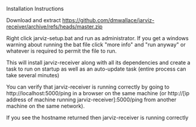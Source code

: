 Installation Instructions

Download and extract https://github.com/dmwallace/jarviz-receiver/archive/refs/heads/master.zip

Right click jarviz-setup.bat and run as administrator.  If you get a windows warning about running the bat file click
"more info" and "run anyway" or whatever is required to permit the file to run.

This will install jarviz-receiver along with all its dependencies and create a task to run on startup as well as an
auto-update task (entire process can take several minutes)

You can verify that jarviz-receiver is running correctly by going to http://localhost:5000/ping in a browser on the
same machine (or http://[ip address of machine running jarviz-receiver]:5000/ping from another machine on the same
network).

If you see the hostname returned then jarviz-receiver is running correctly